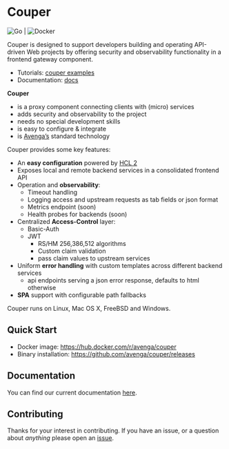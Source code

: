 # Couper

![Go](https://github.com/avenga/couper/workflows/Go/badge.svg) | ![Docker](https://github.com/avenga/couper/workflows/Docker/badge.svg)

Couper is designed to support developers building and operating API-driven Web projects by offering security and observability functionality in a frontend gateway component.

* Tutorials: [couper examples](https://github.com/avenga/couper-examples)
* Documentation: [docs](https://github.com/avenga/couper/tree/master/docs)

**Couper**
* is a proxy component connecting clients with (micro) services
* adds security and observability to the project 
* needs no special development skills
* is easy to configure & integrate
* is [Avenga’s](https://www.avenga.com/) standard technology

Couper provides some key features:

- An **easy configuration** powered by [HCL 2](https://github.com/hashicorp/hcl/tree/hcl2)
- Exposes local and remote backend services in a consolidated frontend API
- Operation and **observability**:
    - Timeout handling
    - Logging access and upstream requests as tab fields or json format
    - Metrics endpoint (soon)
    - Health probes for backends (soon)
- Centralized **Access-Control** layer:
    - Basic-Auth
    - JWT
        - RS/HM 256,386,512 algorithms
        - Custom claim validation
        - pass claim values to upstream services
- Uniform **error handling** with custom templates across different backend services
    - api endpoints serving a json error response, defaults to html otherwise
- **SPA** support with configurable path fallbacks


Couper runs on Linux, Mac OS X, FreeBSD and Windows.

## Quick Start

* Docker image: https://hub.docker.com/r/avenga/couper
* Binary installation: https://github.com/avenga/couper/releases

## Documentation

You can find our current documentation [here](https://github.com/avenga/couper/tree/master/docs).

## Contributing

Thanks for your interest in contributing. If you have an issue, or a question about *anything* please open an [issue](https://github.com/avenga/couper/issues).
